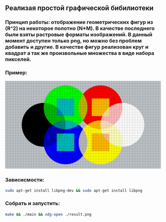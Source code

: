 ## Реализая простой графической бибилиотеки
### Принцип работы: отображение геометрических фигур из (R^2) на некоторое полотно (N*M). В качестве последнего были взяты растровые форматы изображений. В данный момент доступен только png, но можно без проблем добавить и другие. В качестве фигур реализован круг и квадрат а так же произвольные множества в виде набора пикселей.
### Пример:
![result](https://github.com/Acool4ik/Simple-2d-graphic-lib/blob/master/4K_result.png)
### Зависисмости:
```bash
sudo apt-get install libpng-dev && sudo apt-get install libpng
```
### Cобрать и запустить:
```bash
make && ./main && xdg-open ./result.png
```
